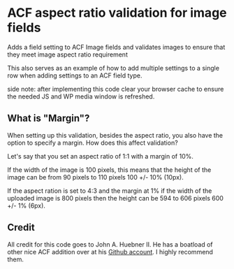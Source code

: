 # ACF aspect ratio validation for image fields

Adds a field setting to ACF Image fields and validates images to ensure that they meet image aspect ratio requirement

This also serves as an example of how to add multiple settings to a single row when adding settings to an ACF field type.

side note: after implementing this code clear your browser cache to ensure the needed JS and WP media window is refreshed.

## What is "Margin"?

When setting up this validation, besides the aspect ratio, you also have the option to specify a margin. How does this affect validation?

Let's say that you set an aspect ratio of 1:1 with a margin of 10%.

If the width of the image is 100 pixels, this means that the height of the image can be from 90 pixels to 110 pixels 100 +/- 10% (10px).

If the aspect ration is set to 4:3 and the margin at 1% if the width of the uploaded image is 800 pixels then the height can be 594 to 606 pixels
 600 +/- 1% (6px).

## Credit

All credit for this code goes to John A. Huebner II. He has a boatload of other nice ACF addition over at his [Github account](https://github.com/Hube2). I highly recommend them.
